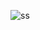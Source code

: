 ![ss](https://user-images.githubusercontent.com/80779429/233757415-681bbb5a-54ed-4f6d-a0b6-d5d188391bd9.png)
